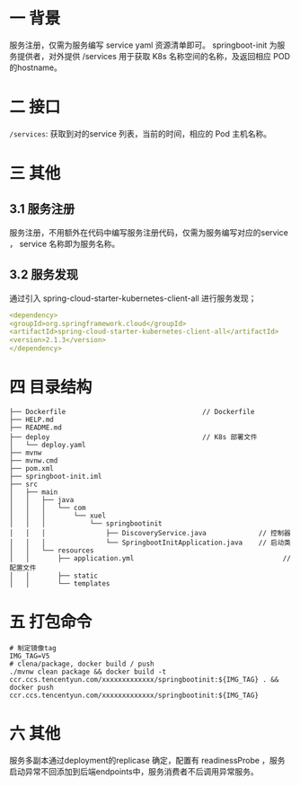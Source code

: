 # 一 背景
服务注册，仅需为服务编写 service yaml 资源清单即可。
springboot-init 为服务提供者，对外提供 /services 用于获取 K8s 名称空间的名称，及返回相应 POD 的hostname。

# 二 接口

`/services`: 获取到对的service 列表，当前的时间，相应的 Pod 主机名称。


# 三 其他
## 3.1 服务注册
服务注册，不用额外在代码中编写服务注册代码，仅需为服务编写对应的service ， service 名称即为服务名称。

## 3.2 服务发现
通过引入 spring-cloud-starter-kubernetes-client-all 进行服务发现；

```yaml
<dependency>
<groupId>org.springframework.cloud</groupId>
<artifactId>spring-cloud-starter-kubernetes-client-all</artifactId>
<version>2.1.3</version>
</dependency>

```

# 四 目录结构

```shell
├── Dockerfile                                  // Dockerfile
├── HELP.md
├── README.md
├── deploy                                      // K8s 部署文件
│   └── deploy.yaml
├── mvnw
├── mvnw.cmd
├── pom.xml
├── springboot-init.iml
├── src
│   ├── main
│   │   ├── java
│   │   │   └── com
│   │   │       └── xuel
│   │   │           └── springbootinit
│   │   │               ├── DiscoveryService.java             // 控制器
│   │   │               └── SpringbootInitApplication.java    // 启动类
│   │   └── resources
│   │       ├── application.yml                                     // 配置文件
│   │       ├── static
│   │       └── templates

```


# 五 打包命令

```shell
# 制定镜像tag
IMG_TAG=V5
# clena/package, docker build / push
./mvnw clean package && docker build -t ccr.ccs.tencentyun.com/xxxxxxxxxxxxx/springbootinit:${IMG_TAG} . && docker push ccr.ccs.tencentyun.com/xxxxxxxxxxxxx/springbootinit:${IMG_TAG}
```


# 六 其他

服务多副本通过deployment的replicase 确定，配置有 readinessProbe ，服务启动异常不回添加到后端endpoints中，服务消费者不后调用异常服务。